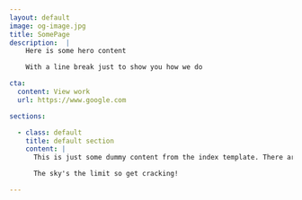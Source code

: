 ```yaml
---
layout: default
image: og-image.jpg
title: SomePage
description:  |
    Here is some hero content

    With a line break just to show you how we do

cta:
  content: View work
  url: https://www.google.com

sections:

  - class: default
    title: default section
    content: |
      This is just some dummy content from the index template. There are all kinds of sections you can add and all kinds of custom components you can create.

      The sky's the limit so get cracking!

---
```

